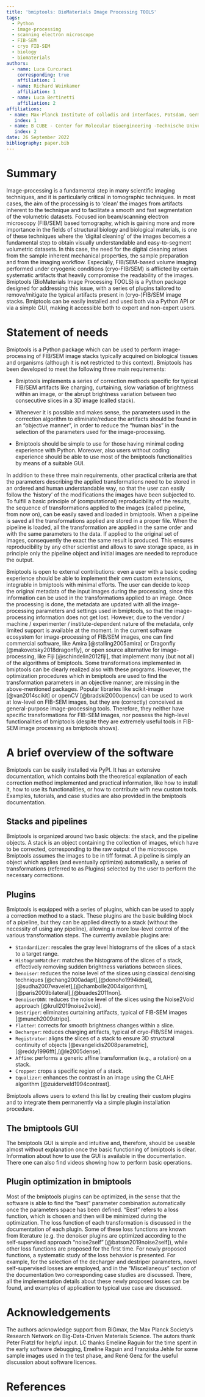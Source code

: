 ```yaml
---
title: 'bmiptools: BioMaterials Image Processing TOOLS'
tags:
  - Python
  - image-processing
  - scanning electron microscope
  - FIB-SEM
  - cryo FIB-SEM
  - biology
  - biomaterials
authors:
  - name: Luca Curcuraci
    corresponding: true
    affiliation: 1
  - name: Richard Weinkamer
    affiliation: 1
  - name: Luca Bertinetti
    affiliation: 2
affiliations:
 - name: Max-Planck Institute of collodis and interfaces, Potsdam, Germany
   index: 1
 - name: B CUBE - Center for Molecular Bioengineering -Technische Universität Dresden, Germany
   index: 2
date: 26 September 2022
bibliography: paper.bib
---
```



# Summary


Image-processing is a fundamental step in many scientific imaging techniques, and it is particularly critical in tomographic techniques. In most cases, the aim of the processing is to ‘clean’ the images from artifacts inherent to the technique and to facilitate a smooth and fast segmentation of the volumetric datasets. Focused ion beam/scanning electron microscopy (FIB/SEM) based tomography, which is gaining more and more importance in the fields of structural biology and biological materials, is one of these techniques where the ‘digital cleaning’ of the images becomes a fundamental step to obtain visually understandable and easy-to-segment volumetric datasets. In this case, the need for the digital cleaning arises from the sample inherent mechanical properties, the sample preparation and from the imaging workflow. Especially, FIB/SEM-based volume imaging performed under cryogenic conditions (cryo-FIB/SEM) is afflicted by certain systematic artifacts that heavily compromise the readability of the images. Bmiptools (BioMaterials Image Processing TOOLS) is a Python package designed for addressing this issue, with a series of plugins tailored to remove/mitigate the typical artifacts present in (cryo-)FIB/SEM image stacks. Bmiptools can be easily installed and used both via a Python API or via a simple GUI, making it accessible both to expert and non-expert users. 


# Statement of needs


Bmiptools is a Python package which can be used to perform image-processing of FIB/SEM image stacks typically acquired on biological tissues and organisms (although it is not restricted to this context). Bmiptools has been developed to meet the following three main requirements:

- Bmiptools implements a series of correction methods specific for typical FIB/SEM artifacts like charging, curtaining, slow 
  variation of brightness within an image, or the abrupt brightness variation between two consecutive slices in a 3D image (called 
  stack).

- Whenever it is possible and makes sense, the parameters used in the correction algorithm to eliminate/reduce the artifacts 
  should be found in an “objective manner”, in order to reduce the “human bias” in the selection of the parameters used for the 
  image-processing. 

- Bmiptools should be simple to use for those having minimal coding experience with Python. Moreover, also users without coding  
  experience should be able to use most of the bmiptools functionalities by means of a suitable GUI. 

In addition to these three main requirements, other practical criteria are that the parameters describing the applied transformations need to be stored in an ordered and human understandable way, so that the user can easily follow the ‘history’ of the modifications the images have been subjected to.
To fulfill a basic principle of (computational) reproducibility of the results, the sequence of transformations applied to the images (called pipeline, from now on), can be easily saved and loaded in bmiptools. When a pipeline is saved all the transformations applied are stored in a proper file. When the pipeline is loaded, all the transformation are applied in the same order and with the same parameters to the data. If applied to the original set of images, consequently the exact the same result is produced. This ensures reproducibility by any other scientist and allows to save storage space, as in principle only the pipeline object and initial images are needed to reproduce the output.

Bmiptools is open to external contributions: even a user with a basic coding experience should be able to implement their own custom extensions, integrable in bmiptools with minimal efforts. The user can decide to keep the original metadata of the input images during the processing, since this information can be used in the transformations applied to an image. Once the processing is done, the metadata are updated with all the image-processing parameters and settings used in bmiptools, so that the image-processing information does not get lost. However, due to the vendor / machine / experimenter / institute-dependent nature of the metadata, only limited support is available at the moment. In the current software ecosystem for image-processing of FIB/SEM images, one can find commercial software, like Amira [@stalling2005amira] or Dragonfly [@makovetsky2018dragonfly], or open source alternative for image-processing, like Fiji [@schindelin2012fiji], that implement many (but not all) of the algorithms of bmiptools. Some transformations implemented in bmiptools can be clearly realized also with these programs. However, the optimization procedures which in bmiptools are used to find the transformation parameters in an objective manner, are missing in the above-mentioned packages. Popular libraries like scikit-image [@van2014scikit] or openCV [@bradski2000opencv] can be used to work at low-level on FIB-SEM images, but they are (correctly) conceived as general-purpose image-processing tools. Therefore, they neither have specific transformations for FIB-SEM images, nor possess the high-level functionalities of bmiptools (despite they are extremely useful tools in FIB-SEM image processing as bmiptools shows).


# A brief overview of the software


Bmiptools can be easily installed via PyPI. It has an extensive documentation, which contains both the theoretical explanation of each correction method implemented and practical information, like how to install it, how to use its functionalities, or how to contribute with new custom tools. Examples, tutorials, and case studies are also provided in the bmiptools documentation.

## Stacks and pipelines

Bmiptools is organized around two basic objects: the stack, and the pipeline objects. A stack is an object containing the collection of images, which have to be corrected, corresponding to the raw output of the microscope. Bmiptools assumes the images to be in tiff format. A pipeline is simply an object which applies (and eventually optimize) automatically, a series of transformations (referred to as Plugins) selected by the user to perform the necessary corrections.

## Plugins

Bmiptools is equipped with a series of plugins, which can be used to apply a correction method to a stack. These plugins are the basic building block of a pipeline, but they can be applied directly to a stack (without the necessity of using any pipeline), allowing a more low-level control of the various transformation steps. The currently available plugins are:

-	`Standardizer`: rescales the gray level histograms of the slices of a stack to a target range. 
-	`HistogramMatcher`: matches the histograms of the slices of a stack, effectively removing sudden brightness variations between 
  slices.
-	`Denoiser`: reduces the noise level of the slices using classical denoising techniques  [@chang2000adapt],[@donoho1994ideal],
  [@sudha2007wavelet],[@chambolle2004algorithm],[@paris2009bilateral],[@buades2011non].
-	`DenoiserDNN`: reduces the noise level of the slices using the Noise2Void approach [@krull2019noise2void].
- `Destriper`: eliminates curtaining artifacts, typical of FIB-SEM images [@munch2009stripe].
- `Flatter`: corrects for smooth brightness changes within a slice.
-	`Decharger`: reduces charging artifacts, typical of cryo-FIB/SEM images.
-	`Registrator`: aligns the slices of a stack to ensure 3D structural continuity of objects [@evangelidis2008parametric],   
  [@reddy1996fft],[@le2005dense].
-	`Affine`: performs a generic affine transformation (e.g., a rotation) on a stack.
-	`Cropper`: crops a specific region of a stack. 
-	`Equalizer`: enhances the contrast in an image using the CLAHE algorithm [@zuiderveld1994contrast].

Bmiptools allows users to extend this list by creating their custom plugins and to integrate them permanently via a simple plugin installation procedure.

## The bmiptools GUI

The bmiptools GUI is simple and intuitive and, therefore, should be useable almost without explanation once the basic functioning of bmiptools is clear. Information about how to use the GUI is available in the documentation. There one can also find videos showing how to perform basic operations. 

## Plugin optimization in bmiptools

Most of the bmiptools plugins can be optimized, in the sense that the software is able to find the “best” parameter combination automatically once the parameters space has been defined. “Best” refers to a loss function, which is chosen and then will be minimized during the optimization. The loss function of each transformation is discussed in the documentation of each plugin. Some of these loss functions are known from literature (e.g. the denoiser plugins are optimized according to the self-supervised approach “noise2self” [@batson2019noise2self]), while other loss functions are proposed for the first time. For newly proposed functions, a systematic study of the loss behavior is presented. For example, for the selection of the decharger and destriper parameters, novel self-supervised losses are employed, and in the “Miscellaneous” section of the documentation two corresponding case studies are discussed. There, all the implementation details about these newly proposed losses can be found, and examples of application to typical use case are discussed.


# Acknowledgements


The authors acknowledge support from BiGmax, the Max Planck Society’s Research Network on Big-Data-Driven Materials Science.
The autors thank Peter Fratzl for helpful input. LC thanks Emeline Raguin for the time spent in the early software debugging, Emeline Raguin and Franziska Jehle for some sample images used in the test phase, and René Genz for the useful discussion about software licences.


# References
